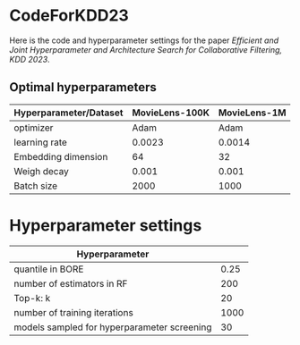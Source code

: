 # CodeForKDD23

Here is the code and hyperparameter settings for the paper *Efficient and Joint Hyperparameter and Architecture Search for Collaborative Filtering, KDD 2023*.

## Optimal hyperparameters

| Hyperparameter/Dataset | MovieLens-100K | MovieLens-1M |
| ---------------------- | -------------- | ------------ |
| optimizer              | Adam           | Adam         |
| learning rate          | 0.0023         | 0.0014       |
| Embedding dimension    | 64             | 32           |
| Weigh decay            | 0.001          | 0.001        |
| Batch size             | 2000           | 1000         |



# Hyperparameter settings

| Hyperparameter                              |      |
| ------------------------------------------- | ---- |
| quantile in BORE                            | 0.25 |
| number of estimators in RF                  | 200  |
| Top-k: k                                    | 20   |
| number of training iterations               | 1000 |
| models sampled for hyperparameter screening | 30   |

